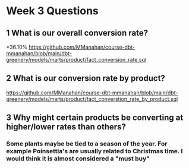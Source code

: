 # Week 3 Questions

## 1 What is our overall conversion rate?

*36.10% <https://github.com/MManahan/course-dbt-mmanahan/blob/main/dbt-greenery/models/marts/product/fact_conversion_rate.sql>

## 2 What is our conversion rate by product?

<https://github.com/MManahan/course-dbt-mmanahan/blob/main/dbt-greenery/models/marts/product/fact_converstion_rate_by_product.sql>

## 3 Why might certain products be converting at higher/lower rates than others?

### Some plants maybe be tied to a season of the year. For example Poinsettia's are usually related to Christmas time. I would think it is almost considered a "must buy"

